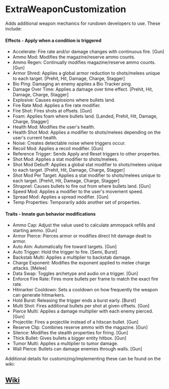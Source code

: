 # ExtraWeaponCustomization

Adds additional weapon mechanics for rundown developers to use. These include:

#### Effects - Apply when a condition is triggered
- Accelerate: Fire rate and/or damage changes with continuous fire. [Gun]
- Ammo Mod: Modifies the magazine/reserve ammo counts.
- Ammo Regen: Continually modifies magazine/reserve ammo counts. [Gun]
- Armor Shred: Applies a global armor reduction to shots/melees unique to each target. [Prehit, Hit, Damage, Charge, Stagger]
- Bio Ping: Damaging an enemy applies a Bio Tracker ping.
- Damage Over Time: Applies a damage over time effect. [Prehit, Hit, Damage, Charge, Stagger]
- Explosive: Causes explosions where bullets land.
- Fire Rate Mod: Applies a fire rate modifier.
- Fire Shot: Fires shots at offsets. [Gun]
- Foam: Applies foam where bullets land. [Landed, Prehit, Hit, Damage, Charge, Stagger]
- Health Mod: Modifies the user's health.
- Health Shot Mod: Applies a modifier to shots/melees depending on the user's current health.
- Noise: Creates detectable noise where triggers occur.
- Recoil Mod: Applies a recoil modifier. [Gun]
- Reference Trigger: Sends Apply and Reset triggers to other properties.
- Shot Mod: Applies a stat modifier to shots/melees.
- Shot Mod Debuff: Applies a global stat modifier to shots/melees unique to each target. [Prehit, Hit, Damage, Charge, Stagger]
- Shot Mod Per Target: Applies a stat modifier to shots/melees unique to each target. [Prehit, Hit, Damage, Charge, Stagger]
- Shrapnel: Causes bullets to fire out from where bullets land. [Gun]
- Speed Mod: Applies a modifier to the user's movement speed.
- Spread Mod: Applies a spread modifier. [Gun]
- Temp Properties: Temporarily adds another set of properties.

#### Traits - Innate gun behavior modifications
- Ammo Cap: Adjust the value used to calculate ammopack refills and starting ammo. [Gun]
- Armor Pierce: Pierces armor or modifies direct hit damage dealt to armor.
- Auto Aim: Automatically fire toward targets. [Gun]
- Auto Trigger: Hold the trigger to fire. [Semi, Burst]
- Backstab Multi: Applies a multiplier to backstab damage.
- Charge Exponent: Modifies the exponent applied to melee charge attacks. [Melee]
- Data Swap: Toggles archetype and audio on a trigger. [Gun]
- Enforce Fire Rate: Fires more bullets per frame to match the exact fire rate.
- Hitmarker Cooldown: Sets a cooldown on how frequently the weapon can generate hitmarkers.
- Hold Burst: Releasing the trigger ends a burst early. [Burst]
- Multi Shot: Fires additional bullets per shot at given offsets. [Gun]
- Pierce Multi: Applies a damage multiplier with each enemy pierced. [Gun]
- Projectile: Fires a projectile instead of a hitscan bullet. [Gun]
- Reserve Clip: Combines reserve ammo with the magazine. [Gun]
- Silence: Modifies the stealth properties for firing. [Gun]
- Thick Bullet: Gives bullets a bigger entity hitbox. [Gun]
- Tumor Multi: Applies a multiplier to tumor damage.
- Wall Pierce: Bullets can damage enemies through walls. [Gun]

Additional details for customizing/implementing these can be found on the wiki:

## [Wiki](https://github.com/Dinorush/ExtraWeaponCustomization/wiki)
